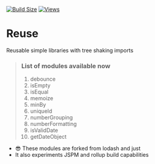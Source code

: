 [![Build Size](https://img.shields.io/bundlephobia/minzip/@velusgautam/reuse?color=%23328332&label=minified%20size)](https://www.npmjs.com/package/@velusgautam/reuse)
[![Views](https://views.hectane.com/velusgautam/reuse.svg)](https://views.hectane.com/)

# Reuse

Reusable simple libraries with tree shaking imports

> ### List of modules available now
>
> 1.  debounce
> 2.  isEmpty
> 3.  isEqual
> 4.  memoize
> 5.  minBy
> 6.  uniqueId
> 7.  numberGrouping
> 8.  numberFormatting
> 9.  isValidDate
> 10. getDateObject

- :sunglasses: These modules are forked from lodash and just
- It also experiments JSPM and rollup build capabilities
